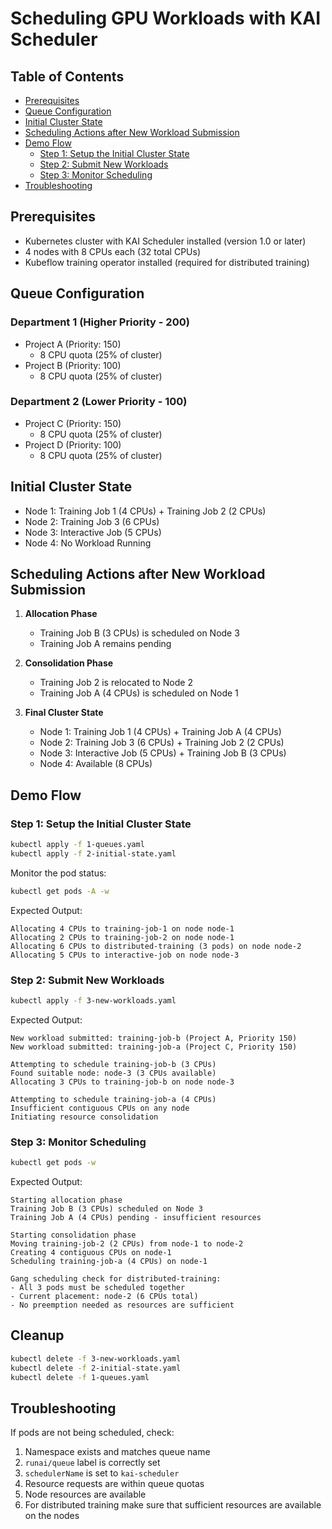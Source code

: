 # Scheduling GPU Workloads with KAI Scheduler

## Table of Contents
- [Prerequisites](#prerequisites)
- [Queue Configuration](#queue-configuration)
- [Initial Cluster State](#initial-cluster-state)
- [Scheduling Actions after New Workload Submission](#scheduling-actions-after-new-workload-submission)
- [Demo Flow](#demo-flow)
    - [Step 1: Setup the Initial Cluster State](#step-1-setup-the-initial-cluster-state)
    - [Step 2: Submit New Workloads](#step-2-submit-new-workloads)
    - [Step 3: Monitor Scheduling](#step-2-monitor-scheduling)
- [Troubleshooting](#troubleshooting)

## Prerequisites

- Kubernetes cluster with KAI Scheduler installed (version 1.0 or later)
- 4 nodes with 8 CPUs each (32 total CPUs)
- Kubeflow training operator installed (required for distributed training)

## Queue Configuration

### Department 1 (Higher Priority - 200)
- Project A (Priority: 150)
  - 8 CPU quota (25% of cluster)
- Project B (Priority: 100)
  - 8 CPU quota (25% of cluster)

### Department 2 (Lower Priority - 100)
- Project C (Priority: 150)
  - 8 CPU quota (25% of cluster)
- Project D (Priority: 100)
  - 8 CPU quota (25% of cluster)

## Initial Cluster State
   - Node 1: Training Job 1 (4 CPUs) + Training Job 2 (2 CPUs)
   - Node 2: Training Job 3 (6 CPUs) 
   - Node 3: Interactive Job (5 CPUs) 
   - Node 4: No Workload Running

## Scheduling Actions after New Workload Submission

1. **Allocation Phase**
   - Training Job B (3 CPUs) is scheduled on Node 3
   - Training Job A remains pending

2. **Consolidation Phase**
   - Training Job 2 is relocated to Node 2
   - Training Job A (4 CPUs) is scheduled on Node 1

3. **Final Cluster State**
   - Node 1: Training Job 1 (4 CPUs) + Training Job A (4 CPUs)
   - Node 2: Training Job 3 (6 CPUs) + Training Job 2 (2 CPUs)
   - Node 3: Interactive Job (5 CPUs) + Training Job B (3 CPUs)
   - Node 4: Available (8 CPUs)


## Demo Flow

### Step 1: Setup the Initial Cluster State
```bash
kubectl apply -f 1-queues.yaml
kubectl apply -f 2-initial-state.yaml
```

Monitor the pod status:
```bash
kubectl get pods -A -w
```

Expected Output:
```
Allocating 4 CPUs to training-job-1 on node node-1
Allocating 2 CPUs to training-job-2 on node node-1
Allocating 6 CPUs to distributed-training (3 pods) on node node-2
Allocating 5 CPUs to interactive-job on node node-3
```

### Step 2: Submit New Workloads
```bash
kubectl apply -f 3-new-workloads.yaml
```

Expected Output:
```
New workload submitted: training-job-b (Project A, Priority 150)
New workload submitted: training-job-a (Project C, Priority 150)

Attempting to schedule training-job-b (3 CPUs)
Found suitable node: node-3 (3 CPUs available)
Allocating 3 CPUs to training-job-b on node node-3

Attempting to schedule training-job-a (4 CPUs)
Insufficient contiguous CPUs on any node
Initiating resource consolidation
```

### Step 3: Monitor Scheduling
```bash
kubectl get pods -w
```

Expected Output:
```
Starting allocation phase
Training Job B (3 CPUs) scheduled on Node 3
Training Job A (4 CPUs) pending - insufficient resources

Starting consolidation phase
Moving training-job-2 (2 CPUs) from node-1 to node-2
Creating 4 contiguous CPUs on node-1
Scheduling training-job-a (4 CPUs) on node-1

Gang scheduling check for distributed-training:
- All 3 pods must be scheduled together
- Current placement: node-2 (6 CPUs total)
- No preemption needed as resources are sufficient
```

## Cleanup
```bash
kubectl delete -f 3-new-workloads.yaml
kubectl delete -f 2-initial-state.yaml
kubectl delete -f 1-queues.yaml
```

## Troubleshooting

If pods are not being scheduled, check:
1. Namespace exists and matches queue name
2. `runai/queue` label is correctly set
3. `schedulerName` is set to `kai-scheduler`
4. Resource requests are within queue quotas
5. Node resources are available
6. For distributed training make sure that sufficient resources are available on the nodes
